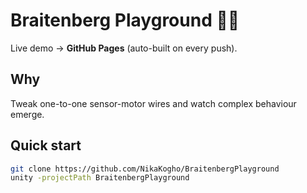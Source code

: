 # Braitenberg Playground 🧩🚗

Live demo → **GitHub Pages** (auto-built on every push).

## Why
Tweak one-to-one sensor-motor wires and watch complex behaviour emerge.

## Quick start
```bash
git clone https://github.com/NikaKogho/BraitenbergPlayground
unity -projectPath BraitenbergPlayground
```
